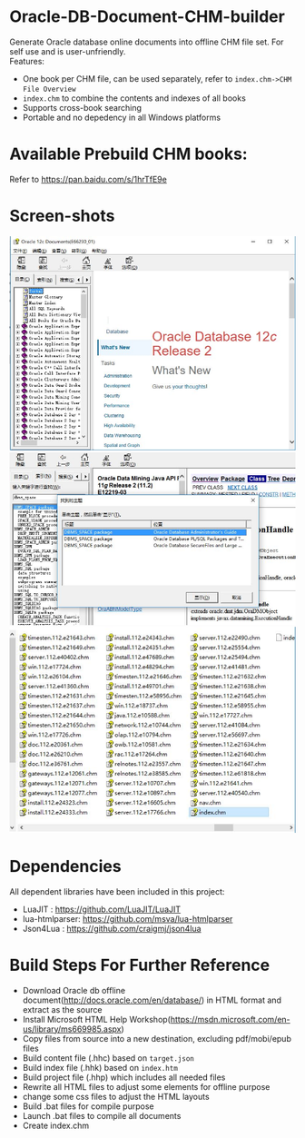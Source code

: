 # Oracle-DB-Document-CHM-builder
Generate Oracle database online documents into offline CHM file set. For self use and is user-unfriendly. 
<br/>Features:
* One book per CHM file, can be used separately, refer to `index.chm->CHM File Overview`
* `index.chm` to combine the contents and indexes of all books
* Supports cross-book searching
* Portable and no depedency in all Windows platforms

# Available Prebuild CHM books:
Refer to https://pan.baidu.com/s/1hrTfE9e

# Screen-shots
![startup](img/default.jpg)<br/>
![search](img/index.jpg)<br/>
![files](img/filelist.jpg)<br/>

# Dependencies
All dependent libraries have been included in this project:
* LuaJIT        : https://github.com/LuaJIT/LuaJIT
* lua-htmlparser: https://github.com/msva/lua-htmlparser
* Json4Lua      : https://github.com/craigmj/json4lua

# Build Steps For Further Reference
* Download Oracle db offline document(http://docs.oracle.com/en/database/) in HTML format and extract as the source
* Install Microsoft HTML Help Workshop(https://msdn.microsoft.com/en-us/library/ms669985.aspx)
* Copy files from source into a new destination, excluding pdf/mobi/epub files
* Build content file (.hhc) based on `target.json`
* Build index file (.hhk) based on `index.htm`
* Build project file (.hhp) which includes all needed files
* Rewrite all HTML files to adjust some elements for offline purpose
* change some css files to adjust the HTML layouts
* Build .bat files for compile purpose
* Launch .bat files to compile all documents
* Create index.chm 
